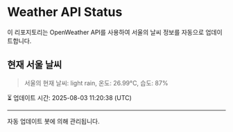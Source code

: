 
# Weather API Status

이 리포지토리는 OpenWeather API를 사용하여 서울의 날씨 정보를 자동으로 업데이트합니다.

## 현재 서울 날씨
> 서울의 현재 날씨: light rain, 온도: 26.99°C, 습도: 87%

⏳ 업데이트 시간: 2025-08-03 11:20:38 (UTC)

---
자동 업데이트 봇에 의해 관리됩니다.
